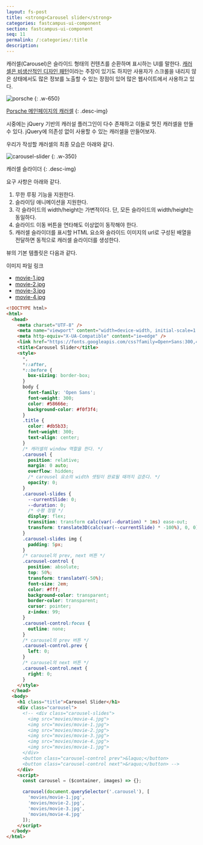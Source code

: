 ```yaml
---
layout: fs-post
title: <strong>Carousel slider</strong>
categories: fastcampus-ui-component
section: fastcampus-ui-component
seq: 11
permalink: /:categories/:title
description:
---
```


캐러셀(Carousel)은 슬라이드 형태의 컨텐츠를 순환하며 표시하는 UI를 말한다. [캐러셀은 비생산적인 디자인 패턴](https://brunch.co.kr/@ebprux/41)이라는 주장이 있기도 하지만 사용자가 스크롤을 내리지 않은 상태에서도 많은 정보를 노출할 수 있는 장점이 있어 많은 웹사이트에서 사용하고 있다.

![porsche](/img/porsche.gif)
{: .w-650}

[Porsche 메인페이지의 캐러셀](https://www.porsche.com/usa/)
{: .desc-img}

시중에는 jQuery 기반의 캐러설 플러그인이 다수 존재하고 이들로 멋진 캐러셀을 만들 수 있다. jQuery에 의존성 없이 사용할 수 있는 캐러셀을 만들어보자.

우리가 작성할 캐러셀의 최종 모습은 아래와 같다.

![carousel-slider](/assets/fs-images/exercise/carousel.gif)
{: .w-350}

캐러셀 슬라이더
{: .desc-img}

요구 사항은 아래와 같다.

1. 무한 루핑 기능을 지원한다.
2. 슬라이딩 애니메이션을 지원한다.
3. 각 슬라이드의 width/height는 가변적이다. 단, 모든 슬라이드의 width/height는 동일하다.
4. 슬라이드 이동 버튼을 연타해도 이상없이 동작해야 한다.
5. 캐러셀 슬라이더를 표시할 HTML 요소와 슬라이드 이미지의 url로 구성된 배열을 전달하면 동적으로 캐러셀 슬라이더를 생성한다.

뷰의 기본 템플릿은 다음과 같다.

이미지 파일 링크

- <a href="http://poiemaweb.com/assets/fs-images/exercise/movies/movie-1.jpg">movie-1.jpg</a>
- <a href="http://poiemaweb.com/assets/fs-images/exercise/movies/movie-2.jpg">movie-2.jpg</a>
- <a href="http://poiemaweb.com/assets/fs-images/exercise/movies/movie-3.jpg">movie-3.jpg</a>
- <a href="http://poiemaweb.com/assets/fs-images/exercise/movies/movie-4.jpg">movie-4.jpg</a>

```html
<!DOCTYPE html>
<html>
  <head>
    <meta charset="UTF-8" />
    <meta name="viewport" content="width=device-width, initial-scale=1.0" />
    <meta http-equiv="X-UA-Compatible" content="ie=edge" />
    <link href="https://fonts.googleapis.com/css?family=Open+Sans:300,400" rel="stylesheet" />
    <title>Carousel Slider</title>
    <style>
      *,
      *::after,
      *::before {
        box-sizing: border-box;
      }
      body {
        font-family: 'Open Sans';
        font-weight: 300;
        color: #58666e;
        background-color: #f0f3f4;
      }
      .title {
        color: #db5b33;
        font-weight: 300;
        text-align: center;
      }
      /* 캐러셀의 window 역할을 한다. */
      .carousel {
        position: relative;
        margin: 0 auto;
        overflow: hidden;
        /* carousel 요소의 width 셋팅이 완료될 때까지 감춘다. */
        opacity: 0;
      }
      .carousel-slides {
        --currentSlide: 0;
        --duration: 0;
        /* 수평 정렬 */
        display: flex;
        transition: transform calc(var(--duration) * 1ms) ease-out;
        transform: translate3D(calc(var(--currentSlide) * -100%), 0, 0);
      }
      .carousel-slides img {
        padding: 5px;
      }
      /* carousel의 prev, next 버튼 */
      .carousel-control {
        position: absolute;
        top: 50%;
        transform: translateY(-50%);
        font-size: 2em;
        color: #fff;
        background-color: transparent;
        border-color: transparent;
        cursor: pointer;
        z-index: 99;
      }
      .carousel-control:focus {
        outline: none;
      }
      /* carousel의 prev 버튼 */
      .carousel-control.prev {
        left: 0;
      }
      /* carousel의 next 버튼 */
      .carousel-control.next {
        right: 0;
      }
    </style>
  </head>
  <body>
    <h1 class="title">Carousel Slider</h1>
    <div class="carousel">
      <!-- <div class="carousel-slides">
        <img src="movies/movie-4.jpg">
        <img src="movies/movie-1.jpg">
        <img src="movies/movie-2.jpg">
        <img src="movies/movie-3.jpg">
        <img src="movies/movie-4.jpg">
        <img src="movies/movie-1.jpg">
      </div>
      <button class="carousel-control prev">&laquo;</button>
      <button class="carousel-control next">&raquo;</button> -->
    </div>
    <script>
      const carousel = ($container, images) => {};

      carousel(document.querySelector('.carousel'), [
        'movies/movie-1.jpg',
        'movies/movie-2.jpg',
        'movies/movie-3.jpg',
        'movies/movie-4.jpg'
      ]);
    </script>
  </body>
</html>
```
